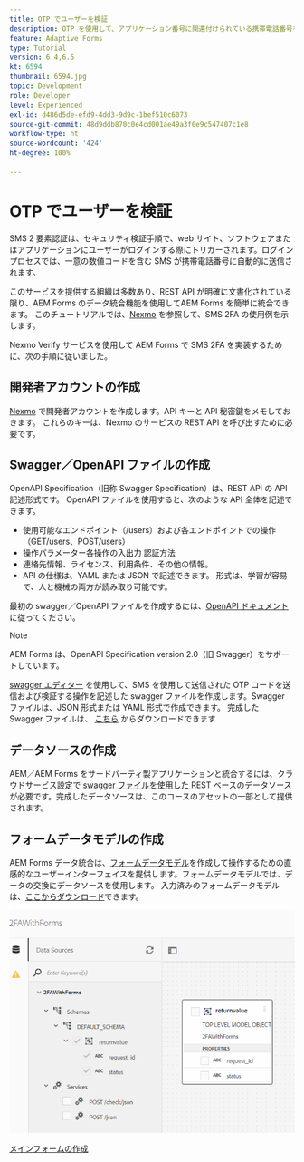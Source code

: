 ```yaml
---
title: OTP でユーザーを検証
description: OTP を使用して、アプリケーション番号に関連付けられている携帯電話番号を確認します。
feature: Adaptive Forms
type: Tutorial
version: 6.4,6.5
kt: 6594
thumbnail: 6594.jpg
topic: Development
role: Developer
level: Experienced
exl-id: d486d5de-efd9-4dd3-9d9c-1bef510c6073
source-git-commit: 48d9ddb870c0e4cd001ae49a3f0e9c547407c1e8
workflow-type: ht
source-wordcount: '424'
ht-degree: 100%

---
```


# OTP でユーザーを検証

SMS 2 要素認証は、セキュリティ検証手順で、web サイト、ソフトウェアまたはアプリケーションにユーザーがログインする際にトリガーされます。ログインプロセスでは、一意の数値コードを含む SMS が携帯電話番号に自動的に送信されます。

このサービスを提供する組織は多数あり、REST API が明確に文書化されている限り、AEM Forms のデータ統合機能を使用してAEM Forms を簡単に統合できます。 このチュートリアルでは、[Nexmo](https://developer.nexmo.com/verify/overview) を参照して、SMS 2FA の使用例を示します。

Nexmo Verify サービスを使用して AEM Forms で SMS 2FA を実装するために、次の手順に従いました。

## 開発者アカウントの作成

[Nexmo](https://dashboard.nexmo.com/sign-in) で開発者アカウントを作成します。API キーと API 秘密鍵をメモしておきます。 これらのキーは、Nexmo のサービスの REST API を呼び出すために必要です。

## Swagger／OpenAPI ファイルの作成

OpenAPI Specification（旧称 Swagger Specification）は、REST API の API 記述形式です。 OpenAPI ファイルを使用すると、次のような API 全体を記述できます。

* 使用可能なエンドポイント（/users）および各エンドポイントでの操作（GET/users、POST/users）
* 操作パラメーター各操作の入出力
認証方法
* 連絡先情報、ライセンス、利用条件、その他の情報。
* API の仕様は、YAML または JSON で記述できます。 形式は、学習が容易で、人と機械の両方が読み取り可能です。

最初の swagger／OpenAPI ファイルを作成するには、[OpenAPI ドキュメント](https://swagger.io/docs/specification/2-0/basic-structure/) に従ってください。

>[!NOTE]
> AEM Forms は、OpenAPI Specification version 2.0（旧 Swagger）をサポートしています。

[swagger エディター](https://editor.swagger.io/) を使用して、SMS を使用して送信された OTP コードを送信および検証する操作を記述した swagger ファイルを作成します。Swagger ファイルは、JSON 形式または YAML 形式で作成できます。 完成した Swagger ファイルは、 [こちら](assets/two-factore-authentication-swagger.zip) からダウンロードできます

## データソースの作成

AEM／AEM Forms をサードパーティ製アプリケーションと統合するには、クラウドサービス設定で [swagger ファイルを使用した ](https://experienceleague.adobe.com/docs/experience-manager-learn/forms/ic-web-channel-tutorial/parttwo.html?lang=ja)REST ベースのデータソースが必要です。完成したデータソースは、このコースのアセットの一部として提供されます。

## フォームデータモデルの作成

AEM Forms データ統合は、[フォームデータモデル](https://experienceleague.adobe.com/docs/experience-manager-65/forms/form-data-model/create-form-data-models.html?lang=ja)を作成して操作するための直感的なユーザーインターフェイスを提供します。フォームデータモデルでは、データの交換にデータソースを使用します。
入力済みのフォームデータモデルは、[ここからダウンロード](assets/sms-2fa-fdm.zip)できます。

![fdm](assets/2FA-fdm.PNG)

[メインフォームの作成](./create-the-main-adaptive-form.md)
